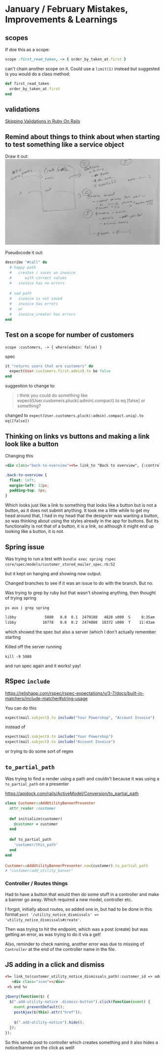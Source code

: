 # January / February Mistakes, Improvements & Learnings

## scopes

If doe this as a scope:

```ruby
scope :first_read_taken, -> { order_by_taken_at.first }
```

can't chain another scope on it.
Could use a `limit(1)` instead but suggested is you would do a class method:

```ruby
def first_read_taken
  order_by_taken_at.first
end
```

## validations

[Skipping Validations in Ruby On Rails](https://richonrails.com/articles/skipping-validations-in-ruby-on-rails)

## Remind about things to think about when starting to test something like a service object

Draw it out:
![service object](service_object.jpg)

Pseudocode it out:

```ruby
describe "#call" do
  # happy path
  #   creates / saves an invoice
  #      with correct values
  #   invoice has no errors

  # sad path
  #   invoice is not saved
  #   invoice has errors
  #   or
  #   invoice_creator has errors
end
```

## Test on a scope for number of customers

`scope :customers, -> { where(admin: false) }`

spec

```ruby
it "returns users that are customers" do
  expect(User.customers.first.admin).to be false
end
```

suggestion to change to:
> i think you could do something like expect(User.customers.pluck(:admin).compact).to eq [false] or something?

changed to
`expect(User.customers.pluck(:admin).compact.uniq).to eq([false])`

## Thinking on links vs buttons and making a link look like a button

Changing this

```html
<div class="back-to-overview"><%= link_to "Back to overview", {:controller => '/properties'}, :id => "back-to-overview-link" %></div>
```

```css
.back-to-overview {
  float: left;
  margin-left: 12px;
  padding-top: 8px;
}
```

Which looks just like a link to something that looks like a button but is not a button, as it does not submit anything.
It took me a little while to get my head around that, I had in my head that the design/er was wanting a button, so was thinking about using the styles already in the app for buttons. But its functionality is not that of a button, it is a link, so although it might end up looking like a button, it is not.

## Spring issue

Was trying to run a test with
`bundle exec spring rspec core/spec/models/customer_stored_mailer_spec.rb:52`

but it kept on hanging and showing now output.

Changed branches to see if it was an issue to do with the branch. But no.

Was trying to grep by ruby but that wasn't showing anything, then thought of trying spring

`ps aux | grep spring`

```bash
libby             5080   0.0  0.1  2479180   4828 s000  S     8:35am   0:00.54 spring server | powershop | started 3 hours ago
libby            10778   0.0  0.2  2474080  18372 s000  T    11:43am   0:00.48 /Users/libby/.rbenv/versions/2.3.5/bin/spring rspec core/spec/models/customer_stored_mailer_spec.rb:52
```

which showed the spec but also a server (which I don't actually remember starting

Killed off the server running

`kill -9 5080`

 and run spec again and it works! yay!

## RSpec `include`

<https://relishapp.com/rspec/rspec-expectations/v/3-7/docs/built-in-matchers/include-matcher#string-usage>

You can do this

```ruby
expect(mail.subject).to include("Your Powershop", "Account Invoice")
```

instead of

```ruby
expect(mail.subject).to include("Your Powershop")
expect(mail.subject).to include("Account Invoice")
```

or trying to do some sort of regex

## `to_partial_path`

Was trying to find a render using a path and couldn't because it was using a `to_partial_path` on a presenter

<https://apidock.com/rails/ActiveModel/Conversion/to_partial_path>

```ruby
class Customer::AddUtilityBannerPresenter
  attr_reader :customer

  def initialize(customer)
    @customer = customer
  end

  def to_partial_path
    'customer/this_path'
  end
end

Customer::AddUtilityBannerPresenter.new(customer).to_partial_path
# "customer/add_utility_banner"
```

### Controller / Routes things

Had to have a button that would then do some stuff in a controller and make a banner go away.
Which required a new model, controller etc.

I forgot, initially about routes, so added one in, but had to be done in this format `post '/utility_notice_dismissals' => 'utility_notice_dismissals#create'`.

Then was trying to hit the endpoint, which was a post (create) but was getting an error, as was trying to do it via a get!

Also, reminder to check naming, another error was due to missing of `Controller` at the end of the controller name in the file.

## JS adding in a click and dismiss

```html
<%= link_to(customer_utility_notice_dismissals_path(:customer_id => add_utility_notice.customer_id), :class => "dismiss-button") do %>
   <div class="icon"></div>
 <% end %>
```

```js
jQuery(function($) {
  $(".add-utility-notice .dismiss-button").click(function(event) {
    event.preventDefault();
    postAjax($(this).attr("href"));

    $(".add-utility-notice").hide();
  });
});
```

So this sends post to controller which creates something and it also hides a notice/banner on the click as well!
